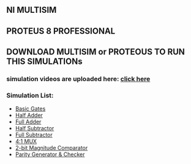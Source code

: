 ## NI MULTISIM
## PROTEUS 8 PROFESSIONAL

## DOWNLOAD MULTISIM or PROTEOUS TO RUN THIS SIMULATIONs

### simulation videos are uploaded here: [click here](https://drive.google.com/drive/u/0/folders/15BRphPAt9SMw9_zDRVMEmoKJNkUesVW7)

### Simulation List:
- [Basic Gates](https://github.com/SMAnish-28/dgtal-simulation/tree/main)
- [Half Adder](https://github.com/SMAnish-28/dgtal-simulation/tree/main)
- [Full Adder](https://github.com/SMAnish-28/dgtal-simulation/tree/main)
- [Half Subtractor](https://github.com/SMAnish-28/dgtal-simulation/tree/main/)
- [Full Subtractor](https://github.com/SMAnish-28/dgtal-simulation/tree/main)
- [4:1 MUX]()
- [2-bit Magnitude Comparator]()
- [Parity Generator & Checker]()
